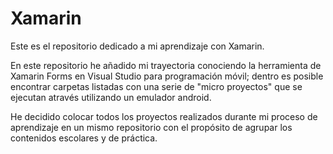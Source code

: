 # Xamarin

Este es el repositorio dedicado a mi aprendizaje con Xamarin.

En este repositorio he añadido mi trayectoria conociendo la herramienta de Xamarin Forms en Visual Studio para programación móvil; dentro es posible encontrar carpetas listadas con una serie de "micro proyectos" que se ejecutan através utilizando un emulador android.

He decidido colocar todos los proyectos realizados durante mi proceso de aprendizaje en un mismo repositorio con el propósito de agrupar los contenidos escolares y de práctica.
